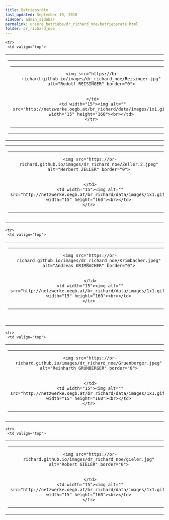 ```yaml
---
title: Betriebsräte
last_updated: September 10, 2018
sidebar: admin_sidebar
permalink: unsere_betriebe/dr_richard_noe/betriebsrate.html
folder: dr_richard_noe
---
```


<table cellpadding="0" cellspacing="0" border="0" summary="">
<tbody><tr>
     <td valign="top">
<!-- cacheInfo : f46bc4851754ca0de9bc543965df1112 -->
<table cellpadding="0" cellspacing="0" border="0" summary="">
 <tbody><tr>
  <td valign="top" class="lauftext">
   <table cellpadding="0" cellspacing="0" border="0" summary="">
    <tbody><tr>
     <td width="217" class="kontaktimage" align="center" valign="middle">
     
     <img src="https://br-richard.github.io/images/dr_richard_noe/Reisinger.jpg" alt="Rudolf REISINGER" border="0">
     
		 
     </td>
     <td width="15"><img alt="" src="http://netzwerke.oegb.at/br_richard/data/images/1x1.gif" width="15" height="160"><br></td>
    </tr>
   </tbody></table>
  </td>
  <td valign="top" class="lauftext" width="217">
   <img alt="" src="http://netzwerke.oegb.at/br_richard/data/images/1x1.gif" width="1" height="5"><br>
   <span class="kontaktname">Herr Rudolf REISINGER </span><br>
   <span class="kontaktfunktion">Vorsitzender</span><br>
   
   2225 Zistersdorf
   <br>Tel.: +43-664 814 11 90
   
   <br><a href="mailto:rudi.reisinger@aon.at" class="kontaktemail">rudi.reisinger@aon.at</a>
  </td>
 </tr>
 
 
 
 
 
</tbody></table><!-- R:0.01295804977417  --></td>
    </tr>


    
    
    

    <tr>
     <td valign="top">
<!-- cacheInfo : 36b54adaf5913966458850e2622b86bd -->
<table cellpadding="0" cellspacing="0" border="0" summary="">
 <tbody><tr>
  <td valign="top" class="lauftext">
   <table cellpadding="0" cellspacing="0" border="0" summary="">
    <tbody><tr>
     <td width="217" class="kontaktimage" align="center" valign="middle">
     
     <img src="https://br-richard.github.io/images/dr_richard_noe/Zeller.2.jpeg" alt="Herbert ZELLER" border="0">
     
		 
     </td>
     <td width="15"><img alt="" src="http://netzwerke.oegb.at/br_richard/data/images/1x1.gif" width="15" height="160"><br></td>
    </tr>
   </tbody></table>
  </td>
  <td valign="top" class="lauftext" width="217">
   <img alt="" src="http://netzwerke.oegb.at/br_richard/data/images/1x1.gif" width="1" height="5"><br>
   <span class="kontaktname">Herr Herbert ZELLER </span><br>
   <span class="kontaktfunktion">BRStv. &amp; Schriftführer</span><br>
   <br>Fahndorf 101  <br>
   3710 Ziersdorf  
   <br>Tel.: +43-664 215 41 90
   
   <br><a href="mailto:herbert.zeller@aon.at" class="kontaktemail">herbert.zeller@aon.at</a>
  </td>
 </tr>
 
 
 
 
 
</tbody></table><!-- R:0.01168417930603  --></td>
    </tr>


    
    
    

    <tr>
     <td valign="top">
<!-- cacheInfo : 5837af26016bdee12803ee9ee9030314 -->
<table cellpadding="0" cellspacing="0" border="0" summary="">
 <tbody><tr>
  <td valign="top" class="lauftext">
   <table cellpadding="0" cellspacing="0" border="0" summary="">
    <tbody><tr>
     <td width="217" class="kontaktimage" align="center" valign="middle">
     
     <img src="https://br-richard.github.io/images/dr_richard_noe/Krimbacher.jpeg" alt="Andreas KRIMBACHER" border="0">
     
		 
     </td>
     <td width="15"><img alt="" src="http://netzwerke.oegb.at/br_richard/data/images/1x1.gif" width="15" height="160"><br></td>
    </tr>
   </tbody></table>
  </td>
  <td valign="top" class="lauftext" width="217">
   <img alt="" src="http://netzwerke.oegb.at/br_richard/data/images/1x1.gif" width="1" height="5"><br>
   <span class="kontaktname">Herr Andreas KRIMBACHER </span><br>
   <span class="kontaktfunktion">Kassier</span><br>
   <br>Velm-Götzendorf 5<br>
   2245 Velm-Götzendorf
   <br>Tel.: +43-664 814 11 80
   
   <br><a href="mailto:locket62@yahoo.de" class="kontaktemail">locket62@yahoo.de</a>
  </td>
 </tr>
 
 
 
 
 
</tbody></table><!-- R:0.011704921722412  --></td>
    </tr>


    
    
    

    <tr>
     <td valign="top">
<!-- cacheInfo : 0b809eb8a9e788e727b759cb8c2dc9ca -->
<table cellpadding="0" cellspacing="0" border="0" summary="">
 <tbody><tr>
  <td valign="top" class="lauftext">
   <table cellpadding="0" cellspacing="0" border="0" summary="">
    <tbody><tr>
     <td width="217" class="kontaktimage" align="center" valign="middle">
     
     <img src="https://br-richard.github.io/images/dr_richard_noe/Gruenberger.jpeg" alt="Reinharth GRÜNBERGER" border="0">
     
		 
     </td>
     <td width="15"><img alt="" src="http://netzwerke.oegb.at/br_richard/data/images/1x1.gif" width="15" height="160"><br></td>
    </tr>
   </tbody></table>
  </td>
  <td valign="top" class="lauftext" width="217">
   <img alt="" src="http://netzwerke.oegb.at/br_richard/data/images/1x1.gif" width="1" height="5"><br>
   <span class="kontaktname">Herr Reinharth GRÜNBERGER </span><br>
   <span class="kontaktfunktion">BR</span><br>
   <br>Zwingendorf 11<br>
   2063 Zwingendorf
   <br>Tel.: +43-664 814 12 06
   
   <br><a href="mailto:rgruenberger@aon.at" class="kontaktemail">rgruenberger@aon.at</a>
  </td>
 </tr>
 
 
 
 
 
</tbody></table><!-- R:0.011765003204346  --></td>
    </tr>


    
    
    

    <tr>
     <td valign="top">
<!-- cacheInfo : c7df74c964350e8112cfbe23bac3f92e -->
<table cellpadding="0" cellspacing="0" border="0" summary="">
 <tbody><tr>
  <td valign="top" class="lauftext">
   <table cellpadding="0" cellspacing="0" border="0" summary="">
    <tbody><tr>
     <td width="217" class="kontaktimage" align="center" valign="middle">
     
     <img src="https://br-richard.github.io/images/dr_richard_noe/gieler.jpg" alt="Robert GIELER" border="0">
     
		 
     </td>
     <td width="15"><img alt="" src="http://netzwerke.oegb.at/br_richard/data/images/1x1.gif" width="15" height="160"><br></td>
    </tr>
   </tbody></table>
  </td>
  <td valign="top" class="lauftext" width="217">
   <img alt="" src="http://netzwerke.oegb.at/br_richard/data/images/1x1.gif" width="1" height="5"><br>
   <span class="kontaktname">Herr Robert GIELER </span><br>
   <span class="kontaktfunktion">BR</span><br>
   <br>Purgstall 16  <br>
   3752 Walkenstein  
   <br>Tel.: +43-664 814 11 99
   
   <br><a href="mailto:robert.gieler@aon.at" class="kontaktemail">robert.gieler@aon.at</a>
  </td>
 </tr>
 
 
 
 
 
</tbody></table><!-- R:0.011620998382568  --></td>
    </tr>

    
    
   </tbody></table>
